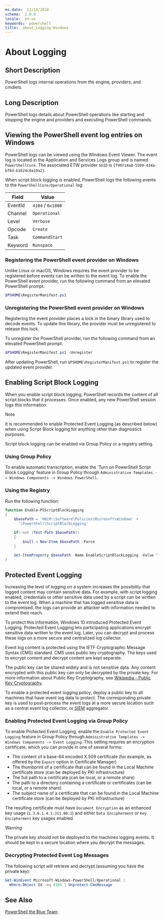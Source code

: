 ```yaml
---
ms.date:  12/14/2018
schema:  2.0.0
locale:  en-us
keywords:  powershell
title:  about_Logging-Windows
---
```

# About Logging

## Short Description

PowerShell logs internal operations from the engine, providers, and cmdlets.

## Long Description

PowerShell logs details about PowerShell operations like starting and
stopping the engine and providers and executing PowerShell commands.

## Viewing the PowerShell event log entries on Windows

PowerShell logs can be viewed using the Windows Event Viewer. The event log is
located in the Application and Services Logs group and is named
`PowerShellCore`. The associated ETW provider `GUID` is
`{f90714a8-5509-434a-bf6d-b1624c8a19a2}`.

When script block logging is enabled, PowerShell logs the following events
to the `PowerShellCore/Operational` log:

|Field| Value|
|-|-|
|EventId|`4104` / `0x1008`|
|Channel|`Operational`|
|Level|`Verbose`|
|Opcode|`Create`|
|Task|`CommandStart`|
|Keyword|`Runspace`|

### Registering the PowerShell event provider on Windows

Unlike Linux or macOS, Windows requires the event provider to be registered
before events can be written to the event log. To enable the PowerShell event
provider, run the following command from an elevated PowerShell prompt.

```powershell
$PSHOME\RegisterManifest.ps1
```

### Unregistering the PowerShell event provider on Windows

Registering the event provider places a lock in the binary library used to
decode events. To update this library, the provider must be unregistered to
release this lock.

To unregister the PowerShell provider, run the following command from an elevated PowerShell prompt.

```powershell
$PSHOME\RegisterManifest.ps1 -Unregister
```

After updating PowerShell, run `$PSHOME\RegisterManifest.ps1` to register the updated event
provider.

## Enabling Script Block Logging

When you enable script block logging, PowerShell records the content of all
script blocks that it processes. Once enabled, any new PowerShell session logs this information.

> [!NOTE]
> It is recommended to enable Protected Event Logging (as described below) when
> using Script Block logging for anything other than diagnostics purposes.

Script block logging can be enabled via Group Policy or a registry setting.

### Using Group Policy

To enable automatic transcription, enable the 'Turn on PowerShell Script Block
Logging' feature in Group Policy through `Administrative Templates ->
Windows Components -> Windows PowerShell`.

### Using the Registry

Run the following function:

```powershell
function Enable-PSScriptBlockLogging
{
    $basePath = 'HKLM:\Software\Policies\Microsoft\Windows' +
      '\PowerShell\ScriptBlockLogging'

    if(-not (Test-Path $basePath))
    {
        $null = New-Item $basePath -Force
    }

    Set-ItemProperty $basePath -Name EnableScriptBlockLogging -Value "1"
}
```

## Protected Event Logging

Increasing the level of logging on a system increases the possibility that
logged content may contain sensitive data. For example, with script logging
enabled, credentials or other sensitive data used by a script can be written
to the event log. When a machine that has logged sensitive data is
compromised, the logs can provide an attacker with information needed to
extend their reach.

To protect this information, Windows 10 introduced Protected Event Logging.
Protected Event Logging lets participating applications encrypt sensitive data
written to the event log. Later, you can decrypt and process these logs
on a more secure and centralized log collector.

Event log content is protected using the IETF Cryptographic Message Syntax
(CMS) standard. CMS uses public key cryptography. The keys used to
encrypt content and decrypt content are kept separate.

The public key can be shared widely and is not sensitive data. Any content
encrypted with this public key can only be decrypted by the private key. For
more information about Public Key Cryptography, see
[Wikipedia - Public Key Cryptography](https://en.wikipedia.org/wiki/Public-key_cryptography).

To enable a protected event logging policy, deploy a public key to all
machines that have event log data to protect. The corresponding private key is
used to post-process the event logs at a more secure location such as a
central event log collector, or
[SIEM](https://en.wikipedia.org/wiki/Security_information_and_event_management)
aggregator.

### Enabling Protected Event Logging via Group Policy

To enable Protected Event Logging, enable the `Enable Protected Event Logging`
feature in Group Policy through `Administrative Templates ->
Windows Components -> Event Logging`. This setting requires an encryption certificate,
which you can provide in one of several forms:

- The content of a base-64 encoded X.509 certificate (for example, as offered
  by the `Export` option in Certificate Manager)
- The thumbprint of a certificate that can be found in the Local Machine
  certificate store (can be deployed by PKI infrastructure)
- The full path to a certificate (can be local, or a remote share)
- The path to a directory containing a certificate or certificates (can be
  local, or a remote share)
- The subject name of a certificate that can be found in the Local Machine
  certificate store (can be deployed by PKI infrastructure)

The resulting certificate must have `Document Encryption` as an enhanced key
usage (`1.3.6.1.4.1.311.80.1`) and either `Data Encipherment` or `Key
Encipherment` key usages enabled.

> [!WARNING]
> The private key should not be deployed to the machines logging events.
> It should be kept in a secure location where you decrypt the messages.

### Decrypting Protected Event Log Messages

The following script will retrieve and decrypt (assuming you have the private key):

```powershell
Get-WinEvent Microsoft-Windows-PowerShell/Operational |
  Where-Object Id -eq 4104 | Unprotect-CmsMessage
```

## See Also

[PowerShell the Blue Team](https://blogs.msdn.microsoft.com/powershell/2015/06/09/powershell-the-blue-team/)
